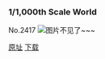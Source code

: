 ### 1/1,000th Scale World
No.2417
![图片不见了~~~](https://imgs.xkcd.com/comics/1_1000th_scale_world.png)

[原址](https://xkcd.com//2417) [下载](https://imgs.xkcd.com/comics/1_1000th_scale_world.png)

